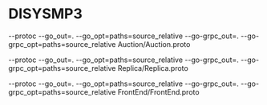 # DISYSMP3

--protoc --go_out=. --go_opt=paths=source_relative --go-grpc_out=. --go-grpc_opt=paths=source_relative Auction/Auction.proto

--protoc --go_out=. --go_opt=paths=source_relative --go-grpc_out=. --go-grpc_opt=paths=source_relative Replica/Replica.proto

--protoc --go_out=. --go_opt=paths=source_relative --go-grpc_out=. --go-grpc_opt=paths=source_relative FrontEnd/FrontEnd.proto

